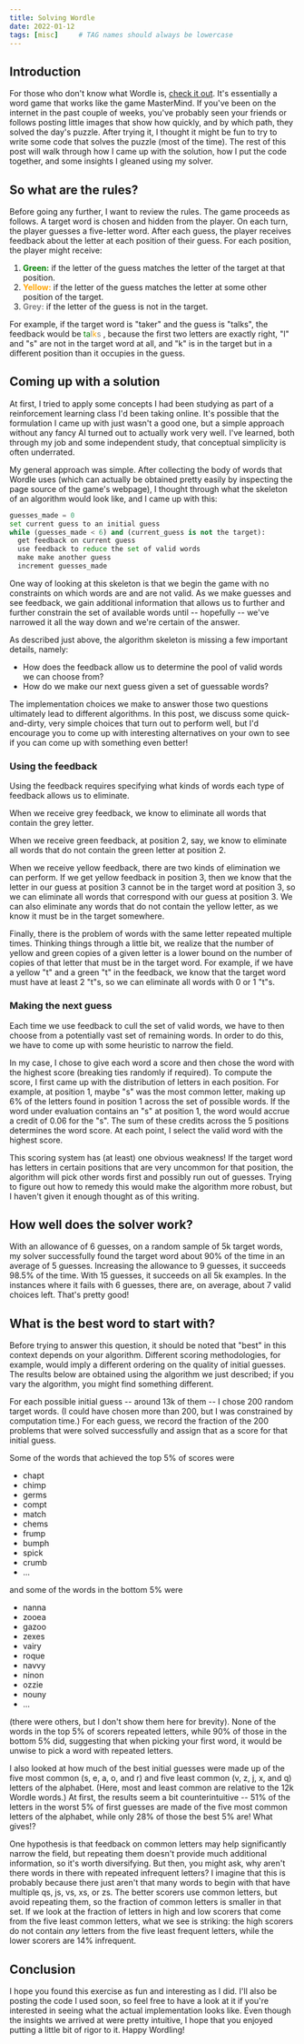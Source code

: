 ```yaml
---
title: Solving Wordle
date: 2022-01-12
tags: [misc]     # TAG names should always be lowercase
---
```


## Introduction
For those who don't know what Wordle is, [check it out](https://www.powerlanguage.co.uk/wordle/).
It's essentially a word game that works like the game MasterMind. If you've been on the internet
in the past couple of weeks, you've probably seen your friends or follows posting
little images that show how quickly, and by which path, they solved the day's puzzle.
After trying it, I thought it might be fun to try to write some code that solves the puzzle
(most of the time). The rest of this post will walk through how I came up with the solution,
how I put the code together, and some insights I gleaned using my solver.

## So what are the rules?
Before going any further, I want to review the rules. The game proceeds
as follows. A target word is chosen and hidden from the player. On each turn,
the player guesses a five-letter word. After each guess, the player receives feedback
about the letter at each position of their guess. For each position, the player might
receive:

1. <span style="color:green">**Green:**</span> if the letter of the guess matches the letter of the target at that position.
2. <span style="color:orange">**Yellow:**</span> if the letter of the guess matches the letter at some other position of the target.
3.  <span style="color:grey">**Grey:**</span> if the letter of the guess is not in the target.

For example, if the target word is "taker" and the guess is "talks", the feedback
would be
<span style="color:green">ta</span><span style="color:grey">l</span><span style="color:orange">k</span><span style="color:grey">s</span>
, because the first two letters are exactly right, "l" and "s" are
not in the target word at all, and "k" is in the target but in a different position than
it occupies in the guess.

## Coming up with a solution
At first, I tried to apply some concepts I had been studying as part of a reinforcement
learning class I'd been taking online. It's possible that the formulation I came up
with just wasn't a good one, but a simple approach without any fancy AI turned out
to actually work very well. I've learned, both through my job and some independent
study, that conceptual simplicity is often underrated.

My general approach was simple. After collecting the body of words that Wordle
uses (which can actually be obtained pretty easily by inspecting the page source
of the game's webpage), I thought through what the skeleton of an algorithm would
look like, and I came up with this:

```python
guesses_made = 0
set current guess to an initial guess
while (guesses_made < 6) and (current_guess is not the target):
  get feedback on current guess
  use feedback to reduce the set of valid words
  make make another guess
  increment guesses_made
```

One way of looking at this skeleton is that we begin the game with no constraints
on which words are and are not valid. As
we make guesses and see feedback, we gain additional information that
allows us to further and further constrain the set of available words until -- hopefully --
we've narrowed it all the way down and we're certain of the answer.

As described just above, the algorithm skeleton is missing a few important details,
namely:

* How does the feedback allow us to determine the pool of valid words we can choose from?
* How do we make our next guess given a set of guessable words?

The implementation choices we make to answer those two questions ultimately lead
to different algorithms. In this post, we discuss
some quick-and-dirty, very simple choices that turn out to perform well, but
I'd encourage you to come up with interesting alternatives on your own to see if you
can come up with something even better!

### Using the feedback
Using the feedback requires specifying what kinds of words each type of feedback allows
us to eliminate.

When we receive grey feedback, we know to eliminate all words that contain the grey letter.

When we receive green feedback, at position 2, say, we know to eliminate all words
that do not contain the green letter at position 2.

When we receive yellow feedback, there are two kinds of elimination we can perform. If
we get yellow feedback in position 3, then we know that the letter in our guess at position
3 cannot be in the target word at position 3, so we can eliminate all words that correspond
with our guess at position 3. We can also eliminate any words that do not contain the yellow
letter, as we know it must be in the target somewhere.

Finally, there is the problem of words with the same letter repeated multiple times.
Thinking things through a little bit, we realize that the number of yellow and green
copies of a given letter is a lower bound on the number of copies of that letter that
must be in the target word. For example, if we have a yellow "t" and a green "t" in
the feedback, we know that the target word must have at least 2 "t"s, so we can eliminate
all words with 0 or 1 "t"s.

### Making the next guess
Each time we use feedback to cull the set of valid words, we have to then choose from
a potentially vast set of remaining words. In order to do this, we have to come up
with some heuristic to narrow the field.

In my case, I chose to give each word a score and then chose the word with the highest score (breaking ties randomly if required).
To compute the score, I first came up with the distribution of letters in each position.
For example, at position 1, maybe "s" was the most common letter, making up 6% of the letters
found in position 1 across the set of possible words.
If the word under evaluation contains an "s" at position 1, the word
would accrue a credit of 0.06 for the "s". The sum of these credits across the 5 positions
determines the word score. At each point, I select the valid word with the highest score.

This scoring system has (at least) one obvious weakness! If the target word has letters in certain positions that are very
uncommon for that position, the algorithm will pick other words first and possibly run out of guesses. Trying to figure out
how to remedy this would make the algorithm more robust, but I haven't given it enough thought as of this writing.

## How well does the solver work?
With an allowance of 6 guesses, on a random sample of 5k target words, my solver successfully found the target word about 90% of the time
in an average of 5 guesses.
Increasing the allowance to 9 guesses, it succeeds 98.5% of the time. With 15 guesses, it succeeds on all 5k examples. In the instances
where it fails with 6 guesses, there are, on average, about 7 valid choices left. That's pretty good!

## What is the best word to start with?
Before trying to answer this question, it should be noted that "best" in this context
depends on your algorithm. Different scoring methodologies, for example, would imply
a different ordering on the quality of initial guesses. The results below are obtained
using the algorithm we just described; if you vary the algorithm, you might find something
different.

For each possible initial guess -- around 13k of them -- I chose 200 random target words.
(I could have chosen more than 200, but I was constrained by computation time.)
For each guess, we record the fraction of the 200 problems that were solved successfully and assign
that as a score for that initial guess.

Some of the words that achieved the top 5% of scores were

* chapt
* chimp
* germs
* compt
* match
* chems
* frump
* bumph
* spick
* crumb
* ...

and some of the words in the bottom 5% were

* nanna
* zooea
* gazoo
* zexes
* vairy
* roque
* navvy
* ninon
* ozzie
* nouny
* ...

(there were others, but I don't show them here for brevity). None of the words in the top
5% of scorers repeated letters, while 90% of those in the bottom 5% did, suggesting
that when picking your first word, it would be unwise to pick a word with repeated letters.

I also looked at how much of the best initial guesses were made up of the five most common
(s, e, a, o, and r) and five least common (v, z, j, x, and q) letters of the alphabet.
(Here, most and least common are relative to the 12k Wordle words.) At first, the results
seem a bit counterintuitive -- 51% of the letters in the worst 5% of first guesses are
made of the five most common letters of the alphabet, while only 28% of those the best 5% are!
What gives!?

One hypothesis is that feedback on common
letters may help significantly narrow the field, but repeating them doesn't provide much additional
information, so it's worth diversifying. But then, you might ask, why aren't there words in there
with repeated infrequent letters? I imagine that this is probably because there just aren't that many
words to begin with that have multiple qs, js, vs, xs, or zs. The better scorers use common
letters, but avoid repeating them, so the fraction of common letters is smaller in that set.
If we look at the fraction of letters in high and low scorers that come from the five least common letters,
what we see is striking: the high scorers do not contain *any* letters from the five least
frequent letters, while the lower scorers are 14% infrequent.

## Conclusion
I hope you found this exercise as fun and interesting as I did. I'll also be posting the code
I used soon, so feel free to have a look at it if you're interested
in seeing what the actual implementation looks like.
Even though the insights we arrived at were pretty intuitive, I hope that
you enjoyed putting a little bit of rigor to it. Happy Wordling!
